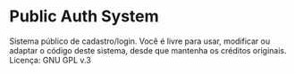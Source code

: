 # Public Auth System
Sistema público de cadastro/login.
Você é livre para usar, modificar ou adaptar o código deste sistema, desde que mantenha os créditos originais.
Licença: GNU GPL v.3
